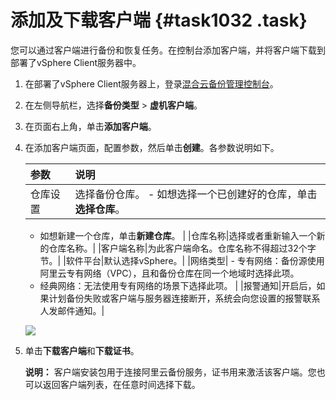 # 添加及下载客户端 {#task1032 .task}

您可以通过客户端进行备份和恢复任务。在控制台添加客户端，并将客户端下载到部署了vSphere Client服务器中。

1.  在部署了vSphere Client服务器上，登录[混合云备份管理控制台](https://hbr.console.aliyun.com)。 
2.  在左侧导航栏，选择**备份类型** \> **虚机客户端**。 
3.  在页面右上角，单击**添加客户端**。 
4.  在添加客户端页面，配置参数，然后单击**创建**。各参数说明如下。 

    |参数|说明|
    |:-|:-|
    |仓库设置|选择备份仓库。     -   如想选择一个已创建好的仓库，单击**选择仓库**。
    -   如想新建一个仓库，单击**新建仓库**。
 |
    |仓库名称|选择或者重新输入一个新的仓库名称。|
    |客户端名称|为此客户端命名。仓库名称不得超过32个字节。|
    |软件平台|默认选择vSphere。|
    |网络类型|     -   专有网络：备份源使用阿里云专有网络（VPC），且和备份仓库在同一个地域时选择此项。
    -   经典网络：无法使用专有网络的场景下选择此项。
 |
    |报警通知|开启后，如果计划备份失败或客户端与服务器连接断开，系统会向您设置的报警联系人发邮件通知。|

    ![](http://static-aliyun-doc.oss-cn-hangzhou.aliyuncs.com/assets/img/40353/154148831021488_zh-CN.png)

5.  单击**下载客户端**和**下载证书**。 

    **说明：** 客户端安装包用于连接阿里云备份服务，证书用来激活该客户端。您也可以返回客户端列表，在任意时间选择下载。


